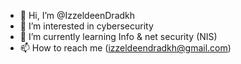 - 👋 Hi, I’m @IzzeldeenDradkh
- 👀 I’m interested in cybersecurity 
- 🌱 I’m currently learning Info & net security (NIS)
- 📫 How to reach me (izzeldeendradkh@gmail.com) 

<!---
IzzeldeenDradkh/IzzeldeenDradkh is a ✨ special ✨ repository because its `README.md` (this file) appears on your GitHub profile.
You can click the Preview link to take a look at your changes.
--->
